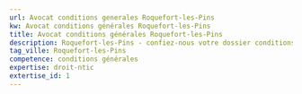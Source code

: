 ```yaml
---
url: Avocat conditions generales Roquefort-les-Pins
kw: Avocat conditions générales Roquefort-les-Pins
title: Avocat conditions générales Roquefort-les-Pins
description: Roquefort-les-Pins - confiez-nous votre dossier conditions générales
tag_ville: Roquefort-les-Pins
competence: conditions générales
expertise: droit-ntic
extertise_id: 1
---
```

